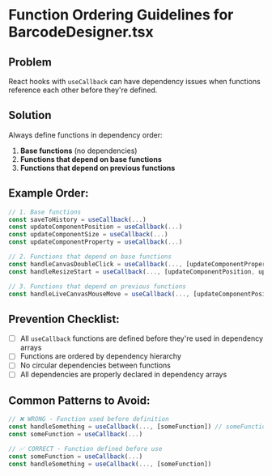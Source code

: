 # Function Ordering Guidelines for BarcodeDesigner.tsx

## Problem
React hooks with `useCallback` can have dependency issues when functions reference each other before they're defined.

## Solution
Always define functions in dependency order:

1. **Base functions** (no dependencies)
2. **Functions that depend on base functions**
3. **Functions that depend on previous functions**

## Example Order:
```typescript
// 1. Base functions
const saveToHistory = useCallback(...)
const updateComponentPosition = useCallback(...)
const updateComponentSize = useCallback(...)
const updateComponentProperty = useCallback(...)

// 2. Functions that depend on base functions
const handleCanvasDoubleClick = useCallback(..., [updateComponentProperty])
const handleResizeStart = useCallback(..., [updateComponentPosition, updateComponentSize])

// 3. Functions that depend on previous functions
const handleLiveCanvasMouseMove = useCallback(..., [updateComponentPosition, updateComponentSize])
```

## Prevention Checklist:
- [ ] All `useCallback` functions are defined before they're used in dependency arrays
- [ ] Functions are ordered by dependency hierarchy
- [ ] No circular dependencies between functions
- [ ] All dependencies are properly declared in dependency arrays

## Common Patterns to Avoid:
```typescript
// ❌ WRONG - Function used before definition
const handleSomething = useCallback(..., [someFunction]) // someFunction not defined yet
const someFunction = useCallback(...)

// ✅ CORRECT - Function defined before use
const someFunction = useCallback(...)
const handleSomething = useCallback(..., [someFunction])
```
